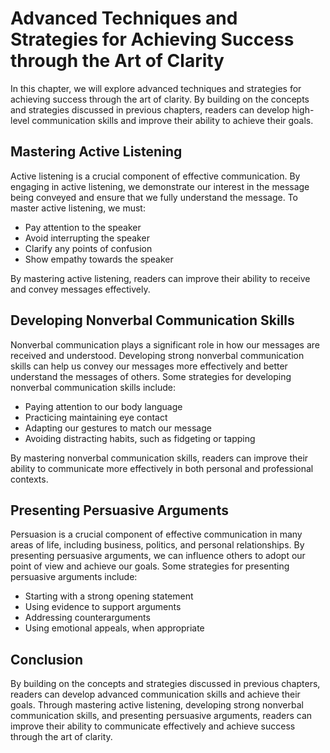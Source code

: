 Advanced Techniques and Strategies for Achieving Success through the Art of Clarity
============================================================================================================================================

In this chapter, we will explore advanced techniques and strategies for achieving success through the art of clarity. By building on the concepts and strategies discussed in previous chapters, readers can develop high-level communication skills and improve their ability to achieve their goals.

Mastering Active Listening
--------------------------

Active listening is a crucial component of effective communication. By engaging in active listening, we demonstrate our interest in the message being conveyed and ensure that we fully understand the message. To master active listening, we must:

* Pay attention to the speaker
* Avoid interrupting the speaker
* Clarify any points of confusion
* Show empathy towards the speaker

By mastering active listening, readers can improve their ability to receive and convey messages effectively.

Developing Nonverbal Communication Skills
-----------------------------------------

Nonverbal communication plays a significant role in how our messages are received and understood. Developing strong nonverbal communication skills can help us convey our messages more effectively and better understand the messages of others. Some strategies for developing nonverbal communication skills include:

* Paying attention to our body language
* Practicing maintaining eye contact
* Adapting our gestures to match our message
* Avoiding distracting habits, such as fidgeting or tapping

By mastering nonverbal communication skills, readers can improve their ability to communicate more effectively in both personal and professional contexts.

Presenting Persuasive Arguments
-------------------------------

Persuasion is a crucial component of effective communication in many areas of life, including business, politics, and personal relationships. By presenting persuasive arguments, we can influence others to adopt our point of view and achieve our goals. Some strategies for presenting persuasive arguments include:

* Starting with a strong opening statement
* Using evidence to support arguments
* Addressing counterarguments
* Using emotional appeals, when appropriate

Conclusion
----------

By building on the concepts and strategies discussed in previous chapters, readers can develop advanced communication skills and achieve their goals. Through mastering active listening, developing strong nonverbal communication skills, and presenting persuasive arguments, readers can improve their ability to communicate effectively and achieve success through the art of clarity.
